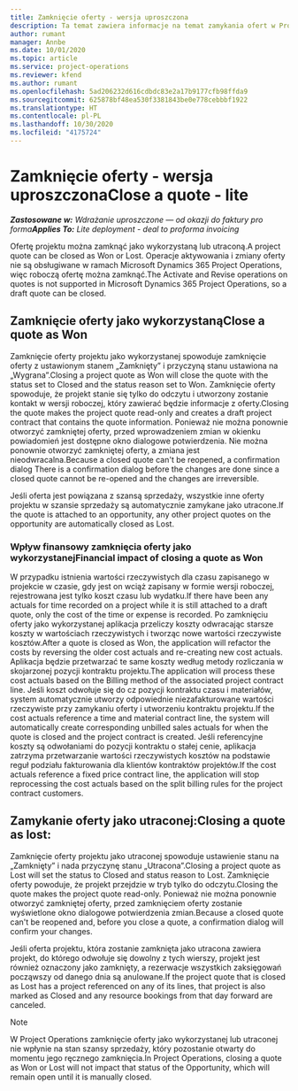 ```yaml
---
title: Zamknięcie oferty - wersja uproszczona
description: Ta temat zawiera informacje na temat zamykania ofert w Project Operations.
author: rumant
manager: Annbe
ms.date: 10/01/2020
ms.topic: article
ms.service: project-operations
ms.reviewer: kfend
ms.author: rumant
ms.openlocfilehash: 5ad206232d616cdbdc83e2a17b9177cfb98ffda9
ms.sourcegitcommit: 625878bf48ea530f3381843be0e778cebbbf1922
ms.translationtype: HT
ms.contentlocale: pl-PL
ms.lasthandoff: 10/30/2020
ms.locfileid: "4175724"
---
```

# <a name="close-a-quote---lite"></a><span data-ttu-id="4f1d4-103">Zamknięcie oferty - wersja uproszczona</span><span class="sxs-lookup"><span data-stu-id="4f1d4-103">Close a quote - lite</span></span>

<span data-ttu-id="4f1d4-104">_**Zastosowane w:** Wdrażanie uproszczone — od okazji do faktury pro forma_</span><span class="sxs-lookup"><span data-stu-id="4f1d4-104">_**Applies To:** Lite deployment - deal to proforma invoicing_</span></span>

<span data-ttu-id="4f1d4-105">Ofertę projektu można zamknąć jako wykorzystaną lub utraconą.</span><span class="sxs-lookup"><span data-stu-id="4f1d4-105">A project quote can be closed as Won or Lost.</span></span> <span data-ttu-id="4f1d4-106">Operacje aktywowania i zmiany oferty nie są obsługiwane w ramach Microsoft Dynamics 365 Project Operations, więc roboczą ofertę można zamknąć.</span><span class="sxs-lookup"><span data-stu-id="4f1d4-106">The Activate and Revise operations on quotes is not supported in Microsoft Dynamics 365 Project Operations, so a draft quote can be closed.</span></span>

## <a name="close-a-quote-as-won"></a><span data-ttu-id="4f1d4-107">Zamknięcie oferty jako wykorzystaną</span><span class="sxs-lookup"><span data-stu-id="4f1d4-107">Close a quote as Won</span></span>

<span data-ttu-id="4f1d4-108">Zamknięcie oferty projektu jako wykorzystanej spowoduje zamknięcie oferty z ustawionym stanem „Zamknięty” i przyczyną stanu ustawiona na „Wygrana”.</span><span class="sxs-lookup"><span data-stu-id="4f1d4-108">Closing a project quote as Won will close the quote with the status set to Closed and the status reason set to Won.</span></span> <span data-ttu-id="4f1d4-109">Zamknięcie oferty spowoduje, że projekt stanie się tylko do odczytu i utworzony zostanie kontakt w wersji roboczej, który zawierać będzie informacje z oferty.</span><span class="sxs-lookup"><span data-stu-id="4f1d4-109">Closing the quote makes the project quote read-only and creates a draft project contract that contains the quote information.</span></span> <span data-ttu-id="4f1d4-110">Ponieważ nie można ponownie otworzyć zamkniętej oferty, przed wprowadzeniem zmian w okienku powiadomień jest dostępne okno dialogowe potwierdzenia. Nie można ponownie otworzyć zamkniętej oferty, a zmiana jest nieodwracalna.</span><span class="sxs-lookup"><span data-stu-id="4f1d4-110">Because a closed quote can't be reopened, a confirmation dialog There is a confirmation dialog before the changes are done since a closed quote cannot be re-opened and the changes are irreversible.</span></span>

<span data-ttu-id="4f1d4-111">Jeśli oferta jest powiązana z szansą sprzedaży, wszystkie inne oferty projektu w szansie sprzedaży są automatycznie zamykane jako utracone.</span><span class="sxs-lookup"><span data-stu-id="4f1d4-111">If the quote is attached to an opportunity, any other project quotes on the opportunity are automatically closed as Lost.</span></span>

### <a name="financial-impact-of-closing-a-quote-as-won"></a><span data-ttu-id="4f1d4-112">Wpływ finansowy zamknięcia oferty jako wykorzystanej</span><span class="sxs-lookup"><span data-stu-id="4f1d4-112">Financial impact of closing a quote as Won</span></span>

<span data-ttu-id="4f1d4-113">W przypadku istnienia wartości rzeczywistych dla czasu zapisanego w projekcie w czasie, gdy jest on wciąż zapisany w formie wersji roboczej, rejestrowana jest tylko koszt czasu lub wydatku.</span><span class="sxs-lookup"><span data-stu-id="4f1d4-113">If there have been any actuals for time recorded on a project while it is still attached to a draft quote, only the cost of the time or expense is recorded.</span></span> <span data-ttu-id="4f1d4-114">Po zamknięciu oferty jako wykorzystanej aplikacja przeliczy koszty odwracając starsze koszty w wartościach rzeczywistych i tworząc nowe wartości rzeczywiste kosztów.</span><span class="sxs-lookup"><span data-stu-id="4f1d4-114">After a quote is closed as Won, the application will refactor the costs by reversing the older cost actuals and re-creating new cost actuals.</span></span> <span data-ttu-id="4f1d4-115">Aplikacja będzie przetwarzać te same koszty według metody rozliczania w skojarzonej pozycji kontraktu projektu.</span><span class="sxs-lookup"><span data-stu-id="4f1d4-115">The application will process these cost actuals based on the Billing method of the associated project contract line.</span></span> <span data-ttu-id="4f1d4-116">Jeśli koszt odwołuje się do cz pozycji kontraktu czasu i materiałów, system automatycznie utworzy odpowiednie niezafakturowane wartości rzeczywiste przy zamykaniu oferty i utworzeniu kontraktu projektu.</span><span class="sxs-lookup"><span data-stu-id="4f1d4-116">If the cost actuals reference a time and material contract line, the system will automatically create corresponding unbilled sales actuals for when the quote is closed and the project contract is created.</span></span> <span data-ttu-id="4f1d4-117">Jeśli referencyjne koszty są odwołaniami do pozycji kontraktu o stałej cenie, aplikacja zatrzyma przetwarzanie wartości rzeczywistych kosztów na podstawie reguł podziału fakturowania dla klientów kontraktów projektów.</span><span class="sxs-lookup"><span data-stu-id="4f1d4-117">If the cost actuals reference a fixed price contract line, the application will stop reprocessing the cost actuals based on the split billing rules for the project contract customers.</span></span>

## <a name="closing-a-quote-as-lost"></a><span data-ttu-id="4f1d4-118">Zamykanie oferty jako utraconej:</span><span class="sxs-lookup"><span data-stu-id="4f1d4-118">Closing a quote as lost:</span></span>

<span data-ttu-id="4f1d4-119">Zamknięcie oferty projektu jako utraconej spowoduje ustawienie stanu na „Zamknięty” i nada przyczynę stanu „Utracona”.</span><span class="sxs-lookup"><span data-stu-id="4f1d4-119">Closing a project quote as Lost will set the status to Closed and status reason to Lost.</span></span> <span data-ttu-id="4f1d4-120">Zamknięcie oferty powoduje, że projekt przejdzie w tryb tylko do odczytu.</span><span class="sxs-lookup"><span data-stu-id="4f1d4-120">Closing the quote makes the project quote read-only.</span></span> <span data-ttu-id="4f1d4-121">Ponieważ nie można ponownie otworzyć zamkniętej oferty, przed zamknięciem oferty zostanie wyświetlone okno dialogowe potwierdzenia zmian.</span><span class="sxs-lookup"><span data-stu-id="4f1d4-121">Because a closed quote can't be reopened and, before you close a quote, a confirmation dialog will confirm your changes.</span></span>

<span data-ttu-id="4f1d4-122">Jeśli oferta projektu, która zostanie zamknięta jako utracona zawiera projekt, do którego odwołuje się dowolny z tych wierszy, projekt jest również oznaczony jako zamknięty, a rezerwacje wszystkich zaksięgowań począwszy od danego dnia są anulowane.</span><span class="sxs-lookup"><span data-stu-id="4f1d4-122">If the project quote that is closed as Lost has a project referenced on any of its lines, that project is also marked as Closed and any resource bookings from that day forward are canceled.</span></span>

> [!NOTE]
> <span data-ttu-id="4f1d4-123">W Project Operations zamknięcie oferty jako wykorzystanej lub utraconej nie wpłynie na stan szansy sprzedaży, który pozostanie otwarty do momentu jego ręcznego zamknięcia.</span><span class="sxs-lookup"><span data-stu-id="4f1d4-123">In Project Operations, closing a quote as Won or Lost will not impact that status of the Opportunity, which will remain open until it is manually closed.</span></span>
